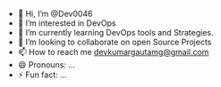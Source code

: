- 👋 Hi, I’m @Dev0046
- 👀 I’m interested in DevOps
- 🌱 I’m currently learning DevOps tools and Strategies.
- 💞️ I’m looking to collaborate on open Source Projects
- 📫 How to reach me devkumargautamg@gmail.com
- 😄 Pronouns: ...
- ⚡ Fun fact: ...

<!---
Dev0046/Dev0046 is a ✨ special ✨ repository because its `README.md` (this file) appears on your GitHub profile.
You can click the Preview link to take a look at your changes.
--->
